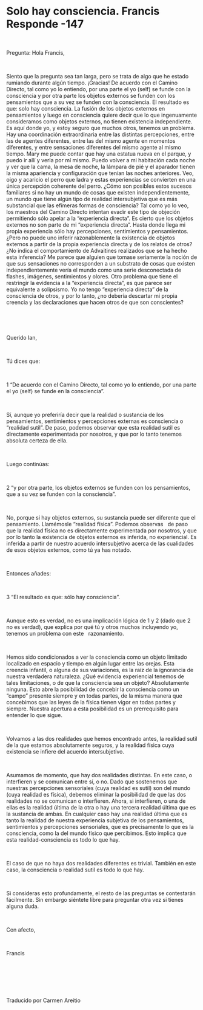 # Solo hay consciencia. Francis Responde -147 


&nbsp; 




Pregunta: Hola Francis, 






&nbsp;






Siento que la pregunta sea tan larga, pero se trata de algo que he estado rumiando durante alg&uacute;n tiempo. &iexcl;Gracias! De acuerdo con el Camino Directo, tal como yo lo entiendo, por una parte el yo (self) se funde con la consciencia y por otra parte los objetos externos se funden con los pensamientos que a su vez se funden con la consciencia. El resultado es que: solo hay consciencia. La fusi&oacute;n de los objetos externos en pensamientos y luego en consciencia quiere decir que lo que ingenuamente consideramos como objetos externos, no tienen existencia independiente. Es aqu&iacute; donde yo, y estoy seguro que muchos otros, tenemos un problema. Hay una coordinaci&oacute;n extraordinaria entre las distintas percepciones, entre las de agentes diferentes, entre las del mismo agente en momentos diferentes, y entre sensaciones diferentes del mismo agente al mismo tiempo. Mary me puede contar que hay una estatua nueva en el parque, y puedo ir all&iacute; y verla por m&iacute; mismo. Puedo volver a mi habitaci&oacute;n cada noche y ver que la cama, la mesa de noche, la l&aacute;mpara de pi&eacute; y el aparador tienen la misma apariencia y configuraci&oacute;n que ten&iacute;an las noches anteriores. Veo, oigo y acaricio el perro que ladra y estas experiencias se convierten en una &uacute;nica percepci&oacute;n coherente del perro. &iquest;C&oacute;mo son posibles estos sucesos familiares si no hay un mundo de cosas que existen independientemente, un mundo que tiene alg&uacute;n tipo de realidad intersubjetiva que es m&aacute;s substancial que las ef&iacute;meras formas de consciencia? Tal como yo lo veo, los maestros del Camino Directo intentan evadir este tipo de objeci&oacute;n permitiendo s&oacute;lo apelar a la &ldquo;experiencia directa&rdquo;. Es cierto que los objetos externos no son parte de mi &ldquo;experiencia directa&rdquo;. Hasta donde llega mi propia experiencia s&oacute;lo hay percepciones, sentimientos y pensamientos. &iquest;Pero no puede uno inferir razonablemente la existencia de objetos externos a partir de la propia experiencia directa y de los relatos de otros? &iquest;No indica el comportamiento de Advaitines realizados que se ha hecho esta inferencia? Me parece que alguien que tomase seriamente la noci&oacute;n de que sus sensaciones no corresponden a un substrato de cosas que existen independientemente ver&iacute;a el mundo como una serie desconectada de flashes, im&aacute;genes, sentimientos y olores. Otro problema que tiene el restringir la evidencia a la &ldquo;experiencia directa&rdquo;, es que parece ser equivalente a solipsismo. Yo no tengo &ldquo;experiencia directa&rdquo; de la consciencia de otros, y por lo tanto, &iquest;no deber&iacute;a descartar mi propia creencia y las declaraciones que hacen otros de que son conscientes?






&nbsp;







&nbsp;






Querido Ian,






&nbsp;






T&uacute; dices que: 






&nbsp;






1 &ldquo;De acuerdo con el Camino Directo, tal como yo lo entiendo, por una parte el yo (self) se funde en la consciencia&rdquo;. 






&nbsp;






S&iacute;, aunque yo preferir&iacute;a decir que la realidad o sustancia de los pensamientos, sentimientos y percepciones externas es consciencia o &ldquo;realidad sutil&rdquo;. De paso, podemos observar que esta realidad sutil es directamente experimentada por nosotros, y que por lo tanto tenemos absoluta certeza de ella. 






&nbsp;






Luego contin&uacute;as:






&nbsp;






2 &ldquo;y por otra parte, los objetos externos se funden con los pensamientos, que a su vez se funden con la consciencia&rdquo;. 






&nbsp;






No, porque si hay objetos externos, su sustancia puede ser diferente que el pensamiento. Llam&eacute;mosle &ldquo;realidad f&iacute;sica&rdquo;. Podemos observas 
&nbsp;
de paso que la realidad f&iacute;sica no es directamente experimentada por nosotros, y que por lo tanto la existencia de objetos externos es inferida, no experiencial. Es inferida a partir de nuestro acuerdo intersubjetivo acerca de las cualidades de esos objetos externos, como t&uacute; ya has notado. 






&nbsp;






Entonces a&ntilde;ades:






&nbsp;






3 &ldquo;El resultado es que: s&oacute;lo hay consciencia&rdquo;. 






&nbsp;






Aunque esto es verdad, no es una implicaci&oacute;n l&oacute;gica de 1 y 2 (dado que 2 no es verdad), que explica por qu&eacute; t&uacute; y otros muchos incluyendo yo, tenemos un problema con este
&nbsp; 
razonamiento. 






&nbsp;






Hemos sido condicionados a ver la consciencia como un objeto limitado localizado en espacio y tiempo en alg&uacute;n lugar entre las orejas. Esta creencia infantil, o alguna de sus variaciones, es la ra&iacute;z de la ignorancia de nuestra verdadera naturaleza. &iquest;Qu&eacute; evidencia experiencial tenemos de tales limitaciones, o de que la consciencia sea un objeto? Absolutamente ninguna. Esto abre la posibilidad de concebir la consciencia como un &ldquo;campo&rdquo; presente siempre y en todas partes, de la misma manera que concebimos que las leyes de la f&iacute;sica tienen vigor en todas partes y siempre. Nuestra apertura a esta posibilidad es un prerrequisito para entender lo que sigue. 






&nbsp;






Volvamos a las dos realidades que hemos encontrado antes, la realidad sutil de la que estamos absolutamente seguros, y la realidad f&iacute;sica cuya existencia se infiere del acuerdo intersubjetivo. 






&nbsp;






Asumamos de momento, que hay dos realidades distintas. En este caso, o interfieren y se comunican entre s&iacute;, o no. Dado que sostenemos que nuestras percepciones sensoriales (cuya realidad es sutil) son del mundo (cuya realidad es f&iacute;sica), debemos eliminar la posibilidad de que las dos realidades no se comunican o interfieren. Ahora, si interfieren, o una de ellas es la realidad &uacute;ltima de la otra o hay una tercera realidad &uacute;ltima que es la sustancia de ambas. En cualquier caso hay una realidad &uacute;ltima que es tanto la realidad de nuestra experiencia subjetiva de los pensamientos, sentimientos y percepciones sensoriales, que es precisamente lo que es la consciencia, como la del mundo f&iacute;sico que percibimos. Esto implica que esta realidad-consciencia es todo lo que hay. 






&nbsp;






El caso de que no haya dos realidades diferentes es trivial. Tambi&eacute;n en este caso, la consciencia o realidad sutil es todo lo que hay. 






&nbsp;






Si consideras esto profundamente, el resto de las preguntas se contestar&aacute;n f&aacute;cilmente. Sin embargo si&eacute;ntete libre para preguntar otra vez si tienes alguna duda.






&nbsp;







Con afecto, 
















&nbsp;
















Francis





















&nbsp;






















&nbsp;






















&nbsp;
















Traducido por Carmen Areitio





















